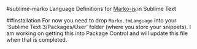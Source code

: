 #sublime-marko
Language Definitions for [Marko-js](https://github.com/marko-js/marko) in Sublime Text

##Installation
For now you need to drop `Marko.tmLanguage` into your 'Sublime Text 3/Packages/User' folder (where you store your snippets). I am working on getting this into Package Control and will update this file when that is completed.

